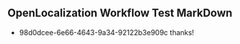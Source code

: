 ## OpenLocalization Workflow Test MarkDown
* 98d0dcee-6e66-4643-9a34-92122b3e909c 
thanks!<!--HONumber=Mar16_HO4-->
